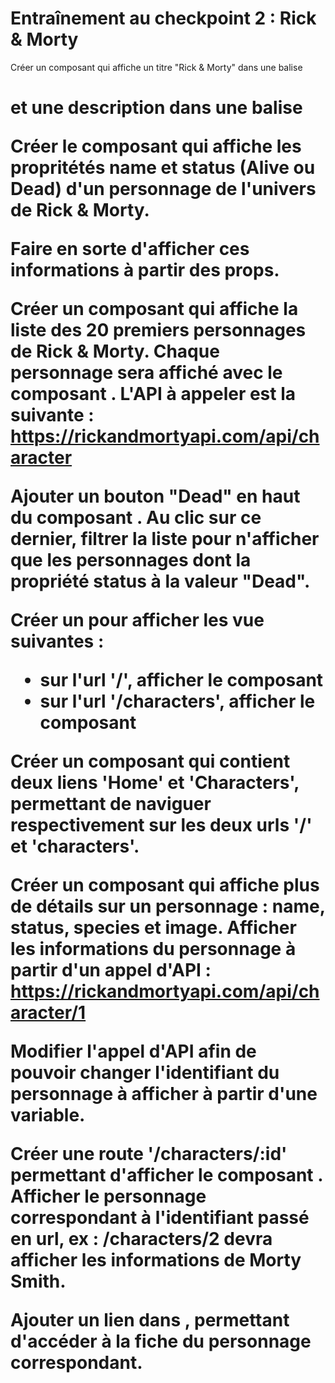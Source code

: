 # Entraînement au checkpoint 2 : Rick & Morty

Créer un composant <Home> qui affiche un titre "Rick & Morty" dans une balise <h1> et une description dans une balise <p>

Créer le composant <CharacterItem> qui affiche les propritétés name et status (Alive ou Dead) d'un personnage de l'univers de Rick & Morty.

Faire en sorte d'afficher ces informations à partir des props.

Créer un composant <CharacterList> qui affiche la liste des 20 premiers personnages de Rick & Morty.
Chaque personnage sera affiché avec le composant <CharacterItem>.
L'API à appeler est la suivante : https://rickandmortyapi.com/api/character

Ajouter un bouton "Dead" en haut du composant <CharacterList>.
Au clic sur ce dernier, filtrer la liste pour n'afficher que les personnages dont la propriété status à la valeur "Dead".

Créer un <Router> pour afficher les vue suivantes :
- sur l'url '/', afficher le composant <Home>
- sur l'url '/characters', afficher le composant <CharacterList>

Créer un composant <Navigation> qui contient deux liens 'Home' et 'Characters', permettant de naviguer respectivement sur les deux urls '/' et 'characters'.

Créer un composant <CharacterDetails> qui affiche plus de détails sur un personnage : name, status, species et image.
Afficher les informations du personnage à partir d'un appel d'API : https://rickandmortyapi.com/api/character/1

Modifier l'appel d'API afin de pouvoir changer l'identifiant du personnage à afficher à partir d'une variable.

Créer une route '/characters/:id' permettant d'afficher le composant <CharacterDetails>.
Afficher le personnage correspondant à l'identifiant passé en url, ex : /characters/2 devra afficher les informations de Morty Smith.

Ajouter un lien dans <CharacterItem>, permettant d'accéder à la fiche du personnage correspondant.
